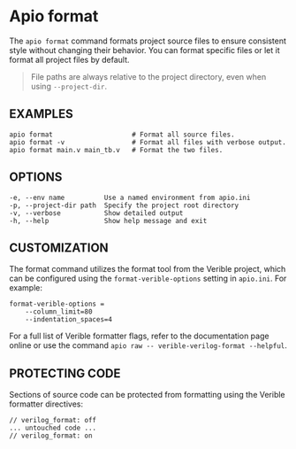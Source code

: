 # Apio format

The `apio format` command formats project source files to ensure consistent
style without changing their behavior. You can format specific files or let
it format all project files by default.

> File paths are always relative to the project directory, even when using `--project-dir`.

## EXAMPLES

```
apio format                    # Format all source files.
apio format -v                 # Format all files with verbose output.
apio format main.v main_tb.v   # Format the two files.
```

## OPTIONS

```
-e, --env name          Use a named environment from apio.ini
-p, --project-dir path  Specify the project root directory
-v, --verbose           Show detailed output
-h, --help              Show help message and exit
```

## CUSTOMIZATION

The format command utilizes the format tool from the Verible project,
which can be configured using the `format-verible-options` setting in `apio.ini`. For example:

```
format-verible-options =
    --column_limit=80
    --indentation_spaces=4
```

For a full list of Verible formatter flags, refer to the documentation
page online or use the command `apio raw -- verible-verilog-format --helpful`.

## PROTECTING CODE

Sections of source code can be protected from formatting using the Verible formatter directives:

```
// verilog_format: off
... untouched code ...
// verilog_format: on
```
